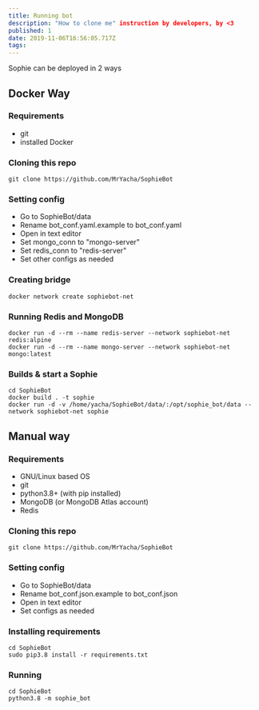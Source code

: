```yaml
---
title: Running bot
description: "How to clone me" instruction by developers, by <3
published: 1
date: 2019-11-06T16:56:05.717Z
tags: 
---
```


Sophie can be deployed in 2 ways

## Docker Way  
### Requirements 
+ git
+ installed Docker
  
### Cloning this repo  
	git clone https://github.com/MrYacha/SophieBot  
### Setting config  
  
+ Go to SophieBot/data  
+ Rename bot_conf.yaml.example to bot_conf.yaml  
+ Open in text editor  
+ Set mongo_conn to "mongo-server"  
+ Set redis_conn to "redis-server"  
+ Set other configs as needed  
  
### Creating bridge  
	docker network create sophiebot-net  
### Running Redis and MongoDB  
	docker run -d --rm --name redis-server --network sophiebot-net redis:alpine
	docker run -d --rm --name mongo-server --network sophiebot-net mongo:latest
### Builds & start a Sophie  
	cd SophieBot
	docker build . -t sophie
	docker run -d -v /home/yacha/SophieBot/data/:/opt/sophie_bot/data --network sophiebot-net sophie   
  
## Manual way 
### Requirements 
+ GNU/Linux based OS
+ git
+ python3.8+ (with pip installed)
+ MongoDB (or MongoDB Atlas account)
+ Redis

### Cloning this repo  
	git clone https://github.com/MrYacha/SophieBot  
  
### Setting config  
  
+ Go to SophieBot/data  
+ Rename bot_conf.json.example to bot_conf.json  
+ Open in text editor  
+ Set configs as needed  
  
### Installing requirements  
	cd SophieBot
	sudo pip3.8 install -r requirements.txt
  
### Running  
  
	cd SophieBot
	python3.8 -m sophie_bot